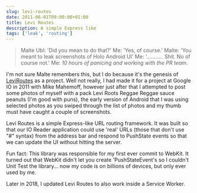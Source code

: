 ```yaml
---
slug: levi-routes
date: 2011-06-01T09:00:00+01:00
title: Levi Routes
description: A simple Express like 
tags: ['leak', 'routing']
---
```



> Malte Ubl: 'Did you mean to do that?'
> Me: 'Yes, of course.'
> Malte: 'You meant to leak screenshots of Holo Android UI'
> Me: '........... Shit. No of course not.'
> Me: *10 hours of panicing and working with the PR team.*

I'm not sure Malte remembers this, but I do because it's the genesis of
[LeviRoutes](https://github.com/PaulKinlan/LeviRoutes) as a project. Well not
really, I had made it for a project at Google IO in 2011 with Mike Mahemoff,
however just after that I attempted to post some photos of myself with a pack
Levi Roots Reggae Reggae sauce peanuts (I'm good with puns), the early version
of Android that I was using selected photos as you swiped through the list of
photos and my thumb must have caught a couple of screenshots.

Levi Routes is a simple Express-like URL routing framework. It was built so that
our IO Reader application could use 'real' URLs (those that don't use "#"
syntax) from the address bar and respond to PushState events so that we can
update the UI without hitting the server.

Fun fact: This library was responsible for my first ever commit to WebKit. It
turned out that WebKit didn't let you create 'PushStateEvent's so I couldn't
Unit Test the library... now my code is on billions of devices, but only ever
used by me.

Later in 2018, I updated Levi Routes to also work inside a Service Worker.